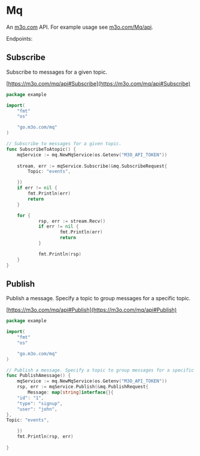 # Mq

An [m3o.com](https://m3o.com) API. For example usage see [m3o.com/Mq/api](https://m3o.com/Mq/api).

Endpoints:

## Subscribe

Subscribe to messages for a given topic.


[https://m3o.com/mq/api#Subscribe](https://m3o.com/mq/api#Subscribe)

```go
package example

import(
	"fmt"
	"os"

	"go.m3o.com/mq"
)

// Subscribe to messages for a given topic.
func SubscribeToAtopic() {
	mqService := mq.NewMqService(os.Getenv("M3O_API_TOKEN"))
	
	stream, err := mqService.Subscribe(&mq.SubscribeRequest{
		Topic: "events",

	})
	if err != nil {
		fmt.Println(err)
		return
	}

	for {
			rsp, err := stream.Recv()
			if err != nil {
					fmt.Println(err)
					return
			}

			fmt.Println(rsp)
	}
}
```
## Publish

Publish a message. Specify a topic to group messages for a specific topic.


[https://m3o.com/mq/api#Publish](https://m3o.com/mq/api#Publish)

```go
package example

import(
	"fmt"
	"os"

	"go.m3o.com/mq"
)

// Publish a message. Specify a topic to group messages for a specific topic.
func PublishAmessage() {
	mqService := mq.NewMqService(os.Getenv("M3O_API_TOKEN"))
	rsp, err := mqService.Publish(&mq.PublishRequest{
		Message: map[string]interface{}{
	"id": "1",
	"type": "signup",
	"user": "john",
},
Topic: "events",

	})
	fmt.Println(rsp, err)
	
}
```
